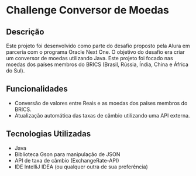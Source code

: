 # Challenge Conversor de Moedas

## Descrição
Este projeto foi desenvolvido como parte do desafio proposto pela Alura em parceria com o programa Oracle Next One. O objetivo do desafio era criar um conversor de moedas utilizando Java. Este projeto foi focado nas moedas dos países membros do BRICS (Brasil, Rússia, Índia, China e África do Sul).

## Funcionalidades
- Conversão de valores entre Reais e as moedas dos países membros do BRICS.
- Atualização automática das taxas de câmbio utilizando uma API externa.

## Tecnologias Utilizadas
- Java
- Biblioteca Gson para manipulação de JSON
- API de taxa de câmbio (ExchangeRate-API)
- IDE IntelliJ IDEA (ou qualquer outra de sua preferência)
